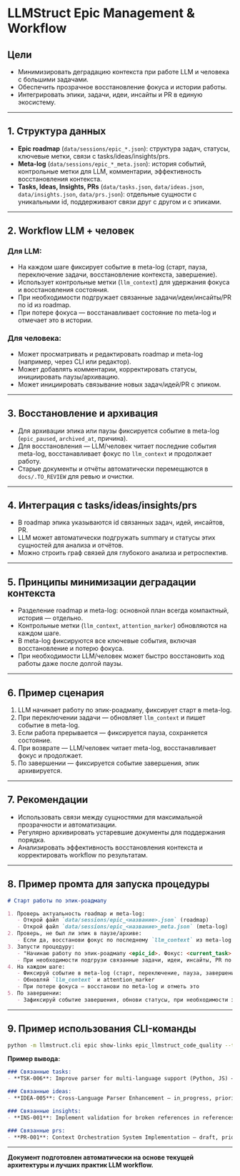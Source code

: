 # LLMStruct Epic Management & Workflow

## Цели
- Минимизировать деградацию контекста при работе LLM и человека с большими задачами.
- Обеспечить прозрачное восстановление фокуса и истории работы.
- Интегрировать эпики, задачи, идеи, инсайты и PR в единую экосистему.

---

## 1. Структура данных
- **Epic roadmap** (`data/sessions/epic_*.json`): структура задач, статусы, ключевые метки, связи с tasks/ideas/insights/prs.
- **Meta-log** (`data/sessions/epic_*_meta.json`): история событий, контрольные метки для LLM, комментарии, эффективность восстановления контекста.
- **Tasks, Ideas, Insights, PRs** (`data/tasks.json`, `data/ideas.json`, `data/insights.json`, `data/prs.json`): отдельные сущности с уникальными id, поддерживают связи друг с другом и с эпиками.

---

## 2. Workflow LLM + человек
### Для LLM:
- На каждом шаге фиксирует событие в meta-log (старт, пауза, переключение задачи, восстановление контекста, завершение).
- Использует контрольные метки (`llm_context`) для удержания фокуса и восстановления состояния.
- При необходимости подгружает связанные задачи/идеи/инсайты/PR по id из roadmap.
- При потере фокуса — восстанавливает состояние по meta-log и отмечает это в истории.

### Для человека:
- Может просматривать и редактировать roadmap и meta-log (например, через CLI или редактор).
- Может добавлять комментарии, корректировать статусы, инициировать паузы/архивацию.
- Может инициировать связывание новых задач/идей/PR с эпиком.

---

## 3. Восстановление и архивация
- Для архивации эпика или паузы фиксируется событие в meta-log (`epic_paused`, `archived_at`, причина).
- Для восстановления — LLM/человек читает последние события meta-log, восстанавливает фокус по `llm_context` и продолжает работу.
- Старые документы и отчёты автоматически перемещаются в `docs/.TO_REVIEW` для ревью и очистки.

---

## 4. Интеграция с tasks/ideas/insights/prs
- В roadmap эпика указываются id связанных задач, идей, инсайтов, PR.
- LLM может автоматически подгружать summary и статусы этих сущностей для анализа и отчётов.
- Можно строить граф связей для глубокого анализа и ретроспектив.

---

## 5. Принципы минимизации деградации контекста
- Разделение roadmap и meta-log: основной план всегда компактный, история — отдельно.
- Контрольные метки (`llm_context`, `attention_marker`) обновляются на каждом шаге.
- В meta-log фиксируются все ключевые события, включая восстановление и потерю фокуса.
- При необходимости LLM/человек может быстро восстановить ход работы даже после долгой паузы.

---

## 6. Пример сценария
1. LLM начинает работу по эпик-роадмапу, фиксирует старт в meta-log.
2. При переключении задачи — обновляет `llm_context` и пишет событие в meta-log.
3. Если работа прерывается — фиксируется пауза, сохраняется состояние.
4. При возврате — LLM/человек читает meta-log, восстанавливает фокус и продолжает.
5. По завершении — фиксируется событие завершения, эпик архивируется.

---

## 7. Рекомендации
- Использовать связи между сущностями для максимальной прозрачности и автоматизации.
- Регулярно архивировать устаревшие документы для поддержания порядка.
- Анализировать эффективность восстановления контекста и корректировать workflow по результатам.

---

## 8. Пример промта для запуска процедуры

```markdown
# Старт работы по эпик-роадмапу

1. Проверь актуальность roadmap и meta-log:
   - Открой файл `data/sessions/epic_<название>.json` (roadmap)
   - Открой файл `data/sessions/epic_<название>_meta.json` (meta-log)
2. Проверь, не был ли эпик в паузе/архиве:
   - Если да, восстанови фокус по последнему `llm_context` из meta-log
3. Запусти процедуру:
   - "Начинаю работу по эпик-роадмапу <epic_id>. Фокус: <current_task>. Все шаги и решения будут фиксироваться в meta-log."
   - При необходимости подгрузи связанные задачи, идеи, инсайты, PR по id из roadmap
4. На каждом шаге:
   - Фиксируй событие в meta-log (старт, переключение, пауза, завершение)
   - Обновляй `llm_context` и attention_marker
   - При потере фокуса — восстанови по meta-log и отметь это
5. По завершении:
   - Зафиксируй событие завершения, обнови статусы, при необходимости заархивируй эпик
```

---

## 9. Пример использования CLI-команды

```bash
python -m llmstruct.cli epic show-links epic_llmstruct_code_quality --type all --format markdown
```

**Пример вывода:**

```markdown
### Связанные tasks:
- **TSK-006**: Improve parser for multi-language support (Python, JS) — in_progress, priority: high

### Связанные ideas:
- **IDEA-005**: Cross-Language Parser Enhancement — in_progress, priority: high

### Связанные insights:
- **INS-001**: Implement validation for broken references in references.json — high

### Связанные prs:
- **PR-001**: Context Orchestration System Implementation — draft, priority: critical
```

---

**Документ подготовлен автоматически на основе текущей архитектуры и лучших практик LLM workflow.** 